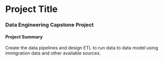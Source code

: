 
# Project Title
### Data Engineering Capstone Project

#### Project Summary
Create the data pipelines and design ETL to run data to data model using immigration data and other available sources.
